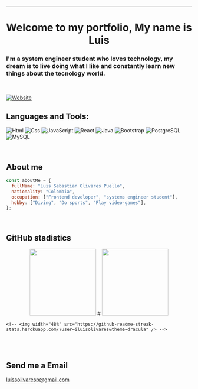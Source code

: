 ---

<h1 align="center">Welcome to my portfolio, My name is Luis </h1>

### I'm a system engineer student who loves technology, my dream is to live doing what I like and constantly learn new things about the tecnology world.

</br>

[![Website ](https://img.shields.io/badge/iLuisOlivares-Website-orange)](https://iluisolivares.github.io/Portfolio-Luis/)

## Languages and Tools:

![Html](https://img.shields.io/badge/HTML5-E34F26?style=for-the-badge&logo=html5&logoColor=white)
![Css](https://img.shields.io/badge/CSS3-1572B6?style=for-the-badge&logo=css3&logoColor=white)
![JavaScript](https://img.shields.io/badge/JavaScript-f7df1e?style=for-the-badge&logo=javascript&logoColor=white)
![React](https://img.shields.io/badge/React-20232A?style=for-the-badge&logo=react&logoColor=61DAFB)
![Java](https://img.shields.io/badge/Java-ED8B00?style=for-the-badge&logo=java&logoColor=white)
![Bootstrap](https://img.shields.io/badge/Bootstrap-563D7C?style=for-the-badge&logo=bootstrap&logoColor=white)
![PostgreSQL](https://img.shields.io/badge/PostgreSQL-316192?style=for-the-badge&logo=postgresql&logoColor=white)
![MySQL](https://img.shields.io/badge/MySQL-00000F?style=for-the-badge&logo=mysql&logoColor=white)

<br />

## About me

```javascript
const aboutMe = {
  fullName: "Luis Sebastian Olivares Puello",
  nationality: "Colombia",
  occupation: ["Frontend developer", "systems engineer student"],
  hobby: ["Diving", "Do sports", "Play video-games"],
};
```

</br>

## GitHub stadistics

<p align="center">
    <img width="180em" src="https://github-readme-stats.vercel.app/api?username=iluisolivares&show_icons=true&theme=dracula" />
    # <img height="180em" src="https://github-readme-stats.vercel.app/api/top-langs/?username=iluisolivares&layout=compact&langs_count=7&theme=dracula"/>
    
    <!-- <img width="48%" src="https://github-readme-streak-stats.herokuapp.com/?user=iluisolivares&theme=dracula" /> -->
</p>

<br>
</br>

## Send me a Email

luissolivaresp@gmail.com
